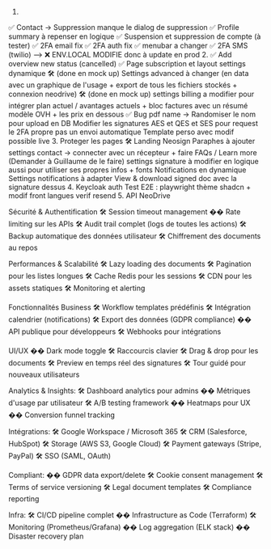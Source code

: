 1.
✅ Contact -> Suppression manque le dialog de suppression
✅  Profile summary à repenser en logique
✅  Suspension et suppression de compte (à tester)
✅ 2FA email fix
✅ 2FA auth fix
✅ menubar a changer
✅ 2FA SMS (twilio) --> ❌  ENV.LOCAL MODIFIE donc à update en prod
2.
✅ Add overview new status (cancelled)
✅  Page subscription et layout settings dynamique
🛠️  (done en mock up) Settings advanced à changer (en data avec un graphique de l'usage + export de tous les fichiers stockés + connexion neodrive)
🛠️ (done en mock up) settings billing a modifier pour intégrer plan actuel / avantages actuels + bloc factures avec un résumé modèle OVH + les prix en dessous
✅ Bug pdf name -> Randomiser le nom pour upload en DB
Modifier les signatures AES et QES et SES pour request le 2FA propre pas un envoi automatique
Template perso avec modif possible live
3.
Proteger les pages
🛠️ Landing Neosign
Paraphes à ajouter
settings contact -> connecter avec un récepteur + faire FAQs / Learn more (Demander à Guillaume de le faire)
settings signature à modifier en logique aussi pour utiliser ses propres infos + fonts
Notifications en dynamique
Settings notifications à adapter
View & download signed doc avec la signature dessus
4.
Keycloak auth
Test E2E : playwright
thème shadcn + modif front
langues
verif resend
5.
API NeoDrive


Sécurité & Authentification
🛠️ Session timeout management
��️ Rate limiting sur les APIs
🛠️ Audit trail complet (logs de toutes les actions)
🛠️ Backup automatique des données utilisateur
🛠️ Chiffrement des documents au repos

Performances & Scalabilité
🛠️ Lazy loading des documents
🛠️ Pagination pour les listes longues
🛠️ Cache Redis pour les sessions
🛠️ CDN pour les assets statiques
🛠️ Monitoring et alerting

Fonctionnalités Business
🛠️ Workflow templates prédéfinis
🛠️ Intégration calendrier (notifications)
🛠️ Export des données (GDPR compliance)
��️ API publique pour développeurs
🛠️ Webhooks pour intégrations

UI/UX
��️ Dark mode toggle
🛠️ Raccourcis clavier
🛠️ Drag & drop pour les documents
🛠️ Preview en temps réel des signatures
🛠️ Tour guidé pour nouveaux utilisateurs

Analytics & Insights:
🛠️ Dashboard analytics pour admins
��️ Métriques d'usage par utilisateur
🛠️ A/B testing framework
��️ Heatmaps pour UX
��️ Conversion funnel tracking

Intégrations:
🛠️ Google Workspace / Microsoft 365
🛠️ CRM (Salesforce, HubSpot)
🛠️ Storage (AWS S3, Google Cloud)
🛠️ Payment gateways (Stripe, PayPal)
🛠️ SSO (SAML, OAuth)

Compliant:
��️ GDPR data export/delete
🛠️ Cookie consent management
🛠️ Terms of service versioning
🛠️ Legal document templates
🛠️ Compliance reporting

Infra:
🛠️ CI/CD pipeline complet
��️ Infrastructure as Code (Terraform)
🛠️ Monitoring (Prometheus/Grafana)
��️ Log aggregation (ELK stack)
��️ Disaster recovery plan